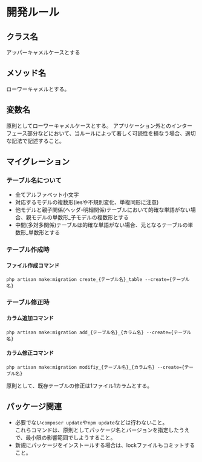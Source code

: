 # 開発ルール

## クラス名

アッパーキャメルケースとする

## メソッド名

ローワーキャメルとする。

## 変数名

原則としてローワーキャメルケースとする。
アプリケーション外とのインターフェース部分などにおいて、当ルールによって著しく可読性を損なう場合、適切な記法で記述すること。

## マイグレーション

### テーブル名について

+ 全てアルファベット小文字
+ 対応するモデルの複数形(iesや不規則変化、単複同形に注意)
+ 他モデルと親子関係(ヘッダ-明細関係)テーブルにおいて的確な単語がない場合、親モデルの単数形_子モデルの複数形とする
+ 中間(多対多関係)テーブルは的確な単語がない場合、元となるテーブルの単数形_単数形とする

### テーブル作成時

#### ファイル作成コマンド

```shell
php artisan make:migration create_{テーブル名}_table --create={テーブル名}
```

### テーブル修正時

#### カラム追加コマンド

```shell
php artisan make:migration add_{テーブル名}_{カラム名} --create={テーブル名}
```

#### カラム修正コマンド

```shell
php artisan make:migration modifiy_{テーブル名}_{カラム名} --create={テーブル名}
```

原則として、既存テーブルの修正は1ファイル1カラムとする。

## パッケージ関連

+ 必要でない`composer update`や`npm update`などは行わないこと。  
これらコマンドは、原則としてパッケージ名とバージョンを指定したうえで、最小限の影響範囲でしようすること。  
+ 新規にパッケージをインストールする場合は、lockファイルもコミットすること。
